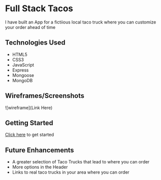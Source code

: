 # Full Stack Tacos

I have built an App for a fictiious local taco truck where you can customize your order ahead of time

## Technologies Used
- HTML5
- CSS3
- JavaScript
- Express
- Mongoose
- MongoDB

## Wireframes/Screenshots
![wireframe](Link Here)

## Getting Started
[Click here](https://taco-truck-app.herokuapp.com/) to get started

## Future Enhancements
- A greater selection of Taco Trucks that lead to where you can order
- More options in the Header
- Links to real taco trucks in your area where you can order
